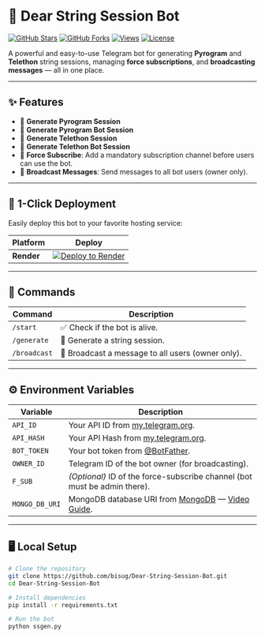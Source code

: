 # 🎵 Dear String Session Bot

[![GitHub Stars](https://img.shields.io/github/stars/bisug/Dear-String-Session-Bot?style=flat&color=gold)](https://github.com/bisug/Dear-String-Session-Bot/stargazers)
[![GitHub Forks](https://img.shields.io/github/forks/bisug/Dear-String-Session-Bot?style=flat&color=brightgreen)](https://github.com/bisug/Dear-String-Session-Bot/network/members)
[![Views](https://komarev.com/ghpvc/?username=bisug-Dear-String-Session-Bot&label=Views&color=blue&style=flat)](https://github.com/bisug/Dear-String-Session-Bot)
[![License](https://img.shields.io/github/license/bisug/Dear-String-Session-Bot?color=orange)](LICENSE)

A powerful and easy-to-use Telegram bot for generating **Pyrogram** and **Telethon** string sessions, managing **force subscriptions**, and **broadcasting messages** — all in one place.

---

## ✨ Features

- 🎯 **Generate Pyrogram Session**  
- 🤖 **Generate Pyrogram Bot Session**  
- 📜 **Generate Telethon Session**  
- 🤖 **Generate Telethon Bot Session**  
- 📌 **Force Subscribe**: Add a mandatory subscription channel before users can use the bot.  
- 📢 **Broadcast Messages**: Send messages to all bot users (owner only).  

---

## 🚀 1-Click Deployment

Easily deploy this bot to your favorite hosting service:

| Platform | Deploy |
|----------|--------|
| **Render** | [![Deploy to Render](https://render.com/images/deploy-to-render-button.svg)](https://render.com/deploy?repo=https://github.com/bisug/Dear-String-Session-Bot) |

---

## 📜 Commands

| Command       | Description |
|---------------|-------------|
| `/start`      | ✅ Check if the bot is alive. |
| `/generate`   | 📝 Generate a string session. |
| `/broadcast`  | 📢 Broadcast a message to all users (owner only). |

---

## ⚙️ Environment Variables

| Variable      | Description |
|---------------|-------------|
| `API_ID`      | Your API ID from [my.telegram.org](https://my.telegram.org/apps). |
| `API_HASH`    | Your API Hash from [my.telegram.org](https://my.telegram.org/apps). |
| `BOT_TOKEN`   | Your bot token from [@BotFather](https://t.me/BotFather). |
| `OWNER_ID`    | Telegram ID of the bot owner (for broadcasting). |
| `F_SUB`       | *(Optional)* ID of the force-subscribe channel (bot must be admin there). |
| `MONGO_DB_URI`| MongoDB database URI from [MongoDB](https://mongodb.com) — [Video Guide](https://youtu.be/DAHRmFdw99o). |

---

## 🖥 Local Setup

```bash
# Clone the repository
git clone https://github.com/bisug/Dear-String-Session-Bot.git
cd Dear-String-Session-Bot

# Install dependencies
pip install -r requirements.txt

# Run the bot
python ssgen.py
